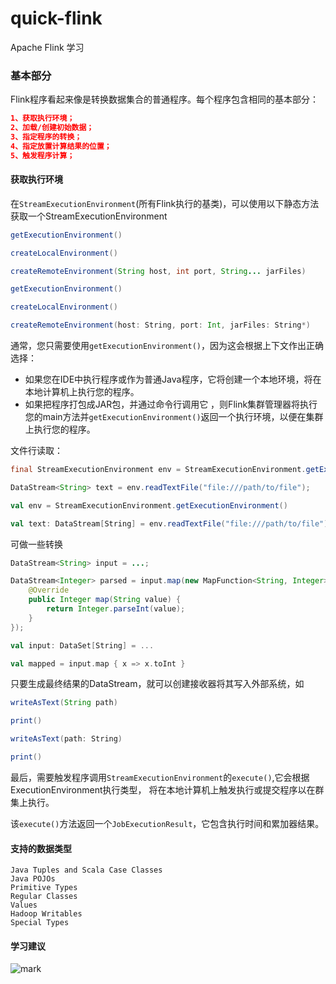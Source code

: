 # quick-flink
Apache Flink 学习

### 基本部分

Flink程序看起来像是转换数据集合的普通程序。每个程序包含相同的基本部分：

```json
1、获取执行环境；
2、加载/创建初始数据；
3、指定程序的转换；
4、指定放置计算结果的位置；
5、触发程序计算；
```


#### 获取执行环境

在`StreamExecutionEnvironment`(所有Flink执行的基类)，可以使用以下静态方法获取一个StreamExecutionEnvironment

```java
getExecutionEnvironment()

createLocalEnvironment()

createRemoteEnvironment(String host, int port, String... jarFiles)
```

```scala
getExecutionEnvironment()

createLocalEnvironment()

createRemoteEnvironment(host: String, port: Int, jarFiles: String*)
```

通常，您只需要使用`getExecutionEnvironment()`，因为这会根据上下文作出正确选择：
- 如果您在IDE中执行程序或作为普通Java程序，它将创建一个本地环境，将在本地计算机上执行您的程序。
- 如果把程序打包成JAR包，并通过命令行调用它 ，则Flink集群管理器将执行您的main方法并`getExecutionEnvironment()`返回一个执行环境，以便在集群上执行您的程序。

文件行读取：
```java
final StreamExecutionEnvironment env = StreamExecutionEnvironment.getExecutionEnvironment();

DataStream<String> text = env.readTextFile("file:///path/to/file");

```

```scala
val env = StreamExecutionEnvironment.getExecutionEnvironment()

val text: DataStream[String] = env.readTextFile("file:///path/to/file")
```

可做一些转换
```java
DataStream<String> input = ...;

DataStream<Integer> parsed = input.map(new MapFunction<String, Integer>() {
    @Override
    public Integer map(String value) {
        return Integer.parseInt(value);
    }
});
```

```scala
val input: DataSet[String] = ...

val mapped = input.map { x => x.toInt }
```

只要生成最终结果的DataStream，就可以创建接收器将其写入外部系统，如
```java
writeAsText(String path)

print()
```

```scala
writeAsText(path: String)

print()
```

最后，需要触发程序调用`StreamExecutionEnvironment`的`execute()`,它会根据ExecutionEnvironment执行类型，
将在本地计算机上触发执行或提交程序以在群集上执行。

该`execute()`方法返回一个`JobExecutionResult`，它包含执行时间和累加器结果。

#### 支持的数据类型
```text
Java Tuples and Scala Case Classes
Java POJOs
Primitive Types
Regular Classes
Values
Hadoop Writables
Special Types
```

#### 学习建议

![mark](http://cdn.wangxc.club/blog/20190709/kW6eUgepjfm2.png?imageslim)